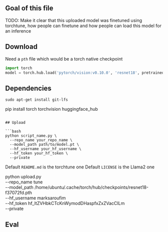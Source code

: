 ## Goal of this file

TODO: Make it clear that this uploaded model was finetuned using torchtune, how people can finetune and how people can load this model for an inference

## Download

Need a `pth` file which would be a torch native checkpoint

```python
import torch
model = torch.hub.load('pytorch/vision:v0.10.0', 'resnet18', pretrained=True)
```

## Dependencies

```
sudo apt-get install git-lfs

```
pip install torch torchvision huggingface_hub
```

## Upload

```bash
python script_name.py \
  --repo_name your_repo_name \
  --model_path path/to/model.pt \
  --hf_username your_hf_username \
  --hf_token your_hf_token \
  --private
```

Default `README.md` is the torchtune one
Default `LICENSE` is the Llama2 one

python upload.py \
  --repo_name tune \
  --model_path /home/ubuntu/.cache/torch/hub/checkpoints/resnet18-f37072fd.pth \
  --hf_username marksaroufim \
  --hf_token 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 \
  --private


## Eval

